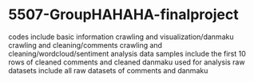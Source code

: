 # 5507-GroupHAHAHA-finalproject
codes include basic information crawling and visualization/danmaku crawling and cleaning/comments crawling and cleaning/wordcloud/sentiment analysis
data samples include the first 10 rows of cleaned comments and cleaned danmaku used for analysis
raw datasets include all raw datasets of comments and danmaku

